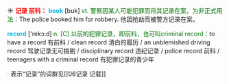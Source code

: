 ☀ <font color="red">**记录 前科：**</font>
<font color="sky blue">**book**</font> [bʊk] 
<font color="rgb(227, 108, 9)">vt. 警察因某人可能犯罪而将其记录在案，为非正式用法：</font>The police booked him for robbery. 他因抢劫而被警方记录在案。

<font color="sky blue">**record**</font> ['rekɔ:d] 
<font color="rgb(227, 108, 9)">n. [C] 以前的犯罪记录，即前科，也可叫criminal record：</font>to have a record 有前科 / clean record 清白的履历 / an unblemished driving record 驾驶记录无可挑剔 / disciplinary record 违纪记录 / police record 前科 / teenagers with a criminal record 有犯罪记录的青少年

· 表示“记录”的词群见[[06记录 记载]]
